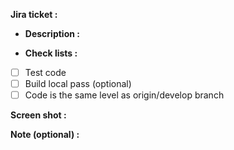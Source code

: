 **Jira ticket :**

- **Description :**

- **Check lists :**

- [ ] Test code
- [ ] Build local pass (optional)
- [ ] Code is the same level as origin/develop branch

**Screen shot :**

**Note (optional) :**
